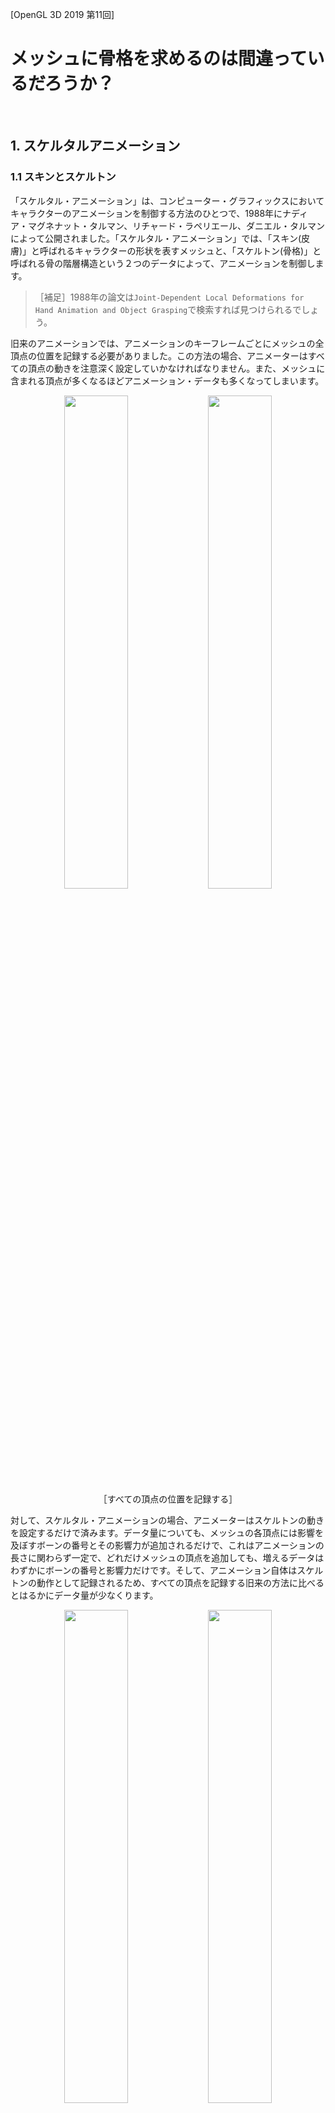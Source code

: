 [OpenGL 3D 2019 第11回]

# メッシュに骨格を求めるのは間違っているだろうか？

<br>

## 1. スケルタルアニメーション

### 1.1 スキンとスケルトン

「スケルタル・アニメーション」は、コンピューター・グラフィックスにおいてキャラクターのアニメーションを制御する方法のひとつで、1988年にナディア・マグネナット・タルマン、リチャード・ラペリエール、ダニエル・タルマンによって公開されました。「スケルタル・アニメーション」では、「スキン(皮膚)」と呼ばれるキャラクターの形状を表すメッシュと、「スケルトン(骨格)」と呼ばれる骨の階層構造という２つのデータによって、アニメーションを制御します。

>［補足］1988年の論文は`Joint-Dependent Local Deformations for Hand Animation and Object Grasping`で検索すれば見つけられるでしょう。

旧来のアニメーションでは、アニメーションのキーフレームごとにメッシュの全頂点の位置を記録する必要がありました。この方法の場合、アニメーターはすべての頂点の動きを注意深く設定していかなければなりません。また、メッシュに含まれる頂点が多くなるほどアニメーション・データも多くなってしまいます。

<div style="text-align: center;width: 100%;">
<img src="images/11_hand_vertices_0.png" style="width:45%; margin-left:auto; margin-right:auto"/>
<img src="images/11_hand_vertices_1.png" style="width:45%; margin-left:auto; margin-right:auto"/>
</div>
<div style="text-align: center;">［すべての頂点の位置を記録する］</div>

対して、スケルタル・アニメーションの場合、アニメーターはスケルトンの動きを設定するだけで済みます。データ量についても、メッシュの各頂点には影響を及ぼすボーンの番号とその影響力が追加されるだけで、これはアニメーションの長さに関わらず一定で、どれだけメッシュの頂点を追加しても、増えるデータはわずかにボーンの番号と影響力だけです。そして、アニメーション自体はスケルトンの動作として記録されるため、すべての頂点を記録する旧来の方法に比べるとはるかにデータ量が少なくります。

<div style="text-align: center;width: 100%;">
<img src="images/11_hand_skeleton_0.png" style="width:45%; margin-left:auto; margin-right:auto"/>
<img src="images/11_hand_skeleton_1.png" style="width:45%; margin-left:auto; margin-right:auto"/>
</div>
<div style="text-align: center;">［骨の回転だけを記録する。頂点は対応する骨に追従する］</div>

もちろん、スケルタル・アニメーションにも問題がないわけではありません。まずスケルトンのアニメーションを頂点に反映しなければならないため、頂点ごとに必要な計算量が増えます。さらに、スケルトンをアニメーションさせるプログラムは、旧来の手法と比べて複雑なものになってしまいます。

こういった理由から、初学者にとってスケルタル・アニメーションを自力で完成させることは非常に時間がかかるものにならざるを得ません。とはいえ、アニメーションのないゲームは味気ないものになりがちです。<br>そこで今回は、こちらでスケルタル・アニメーションを行うプログラムを用意して、みなさんにはそれを組み込んでもらうことにしました。

### 1.2 スケルタル・アニメーションを扱うファイルを追加する

それではスケルタル・アニメーションを扱うためのファイルを追加しましょう。以下のURLから「SkeketalMesh用追加プログラム.zip」というファイルをダウンロードして展開してください。

`https://github.com/tn-mai/OpenGL3D2019/tree/master/Doc`

展開したフォルダには、ResフォルダとSrcフォルダが含まれているはずです。この2つのフォルダの中にある全てのファイルを、みなさんのプロジェクトのResフォルダとSrcフォルダにコピーしてください。次に、コピーした全てのファイルをみなさんのプロジェクトに追加してください。

すべてのファイルを追加したら、プロジェクトをビルドしてください(実行する必要はありません)。エラーが出力されなければ追加は成功です。

### 1.3 main関数にスケルタル・アニメーションを利用可能にするプログラムを追加する

ここからは、追加したファイルを皆さんのプロジェクトで動くようにするためのプログラムを追加していきます。
main関数の書かれているファイルを開き、TitleScene.hインクルード文の下に次のプログラムを追加してください。

```diff
 #include <Windows.h>
 #include "Src/GLFWEW.h"
 #include "Src/TitleScene.h"
+#include "Src/SkeletalMesh.h"
```

ファイルの置かれたフォルダによっては、`Src/`の部分は不要かもしれません。上記のプログラムを追加したとき、もし赤い波線が表示されるようなら代わりに`#include "SkeletalMesh.h"`と書いてみてください。

「SkeletalMesh.h(すけるたる・めっしゅ・どっと・えいち)」は、スケルタル・アニメーション用のクラスや関数が宣言されているヘッダーファイルです。

次に、スケルタル・アニメーション用のシステムを初期化するプログラムを追加します。<br>
main関数のGLFWEWを初期化するプログラムの下に、次のプログラムを追加してください。

```diff
 GLFWEW::Window& window = GLFWEW::Window::Instance();
 window.Init(1280, 720, "アクションゲーム");

+// スケルタル・アニメーションを利用可能にする.
+Mesh::SkeletalAnimation::Initialize();

 SceneStack& sceneStack = SceneStack::Instance();
 sceneStack.Push(std::make_shared<TitleScene>());
```

続いて、毎フレーム必要な処理を追加します。

```diff
     const float deltaTime = window.DeltaTime();
     window.UpdateTimer();

+    // スケルタル・アニメーション用データの作成準備.
+    Mesh::SkeletalAnimation::ResetUniformData();

      sceneStack.Update(deltaTime);

+    // スケルタル・アニメーション用データをGPUメモリに転送.
+    Mesh::SkeletalAnimation::UploadUniformData();

     //バックバッファを消去する
     glClearColor(0.8f, 0.2f, 0.1f, 1.0f);
     glClear(GL_COLOR_BUFFER_BIT | GL_DEPTH_BUFFER_BIT);
```

スケルタル・アニメーション用のデータは、シーンのUpdate関数内で作成されます。そのため、作成の準備をするResetUniformData(りせっと・ゆにふぉーむ・でーた)関数はシーンのUpdate関数が実行されるすぐ前に書き、作成したデータをGPUメモリに転送するUploadUniformData(あっぷろーど・ゆにふぉーむ・でーた)関数は、Update関数が実行したすぐ後に書いています。

最後に、スケルタル・アニメーションの利用を終了するプログラムを追加します。メインループの下に、次のプログラムを追加してください。

```diff
     sceneStack.Render();
     window.SwapBuffers();
   }

+  // スケルタル・アニメーションの利用を終了する.
+  Mesh::SkeletalAnimation::Finalize();
 }
```

これでmain関数へのプログラムの追加は完了です。

### 1.4 Shader::Program::Get関数を追加する

OpenGLで効率的にスケルタル・アニメーションを実行するには、シェーダー・プログラムとの連携が欠かせません。これを可能にするため、シェーダー・プログラムのIDを取得できるようにします。
Shader.hを開き、Programクラスの定義に次のプログラムを追加してください。

```diff
   void SetLightList(const LightList&);
   void SetViewProjectionMatrix(const glm::mat4&);
   void SetModelMatrix(const glm::mat4&);

+  /// プログラムIDを取得する.
+  GLuint Get() const { return id; }

 private:
   GLuint id = 0;//プログラムID
```

こういった小さな機能のメンバ関数では、宣言と定義をhファイルとcppファイルに分けて書くほどでもない場合が多いです。そのような場合、上記のプログラムのように、クラス定義の中にメンバ関数の宣言と定義を同時に書くことができます。

### 1.5 Mesh.hにスケルタルメッシュ用の先行宣言を追加する

次はMesh::Bufferクラスに、スケルタル・アニメーション用の機能を追加していきます。<br>
Mesh.hを開き、次の先行宣言を追加してください。

```diff
 //先行宣言
 struct Mesh;
 using MeshPtr = std::shared_ptr<Mesh>;
 class MeshBuffer;
 using MeshBufferPtr = std::shared_ptr<Mesh>;

+// スケルタルメッシュ用の先行宣言.
+struct Node;
+struct ExtendedFile;
+using ExtendedFilePtr = std::shared_ptr<ExtendedFile>;
+class SkeletalMesh;
+using SkeletalMeshPtr = std::shared_ptr<SkeletalMesh>;

 /**
 * 頂点データ
 */
```

スケルタル・アニメーションに対応したメッシュは「ExtendedFile(えくすてんでっど・ふぁいる)」型の構造体として管理されます。そして、スケルタル・アニメーションを行う機能を追加したメッシュクラスには「SkeletalMesh(すけるたる・めっしゅ)」という名前を付けました。

### 1.6 Material構造体にスケルタルメッシュ用のシェーダー変数を追加する

スケルタル・アニメーションでは専用のシェーダー・プログラムが必要となります。手始めに、マテリアルが専用シェーダーを保持できるようにします。
Material構造体に次のプログラムを追加してください。

```diff
 struct Material
 {
   glm::vec4 baseColor = glm::vec4(1);
   Texture::Image2DPtr texture;
   Shader::ProgramPtr program;
+  // スケルタルメッシュ用のシェーダー.
+  Shader::ProgramPtr progSkeletalMesh;
 };
```

### 1.7 Mesh::Bufferクラスにスケルタルメッシュ用のメンバを追加する

スケルタル・アニメーションに対応したメッシュを読み込めるように、Mesh::Bufferクラスを拡張します。Mesh::Bufferクラスに次のプログラムを追加してください。

```diff
   void SetViewProjectionMatrix(const glm::mat4&) const;
   void AddCude(const char* name);

+  // スケルタル・アニメーションに対応したメッシュの読み込みと取得.
+  bool LoadSkeletalMesh(const char* path);
+  SkeletalMeshPtr GetSkeletalMesh(const char* meshName) const;

 private:
   BufferObject vbo;
   BufferObject ibo;
   GLintptr vboEnd = 0;
   GLintptr iboEnd = 0;
   std::unordered_map<std::string, FilePtr> files;
   Shader::ProgramPtr progStaticMesh;

+  // スケルタル・アニメーションに対応したメッシュを保持するメンバ変数.
+  Shader::ProgramPtr progSkeletalMesh;
+  struct MeshIndex {
+    ExtendedFilePtr file;
+    const Node* node = nullptr;
+  };
+  std::unordered_map<std::string, MeshIndex> meshes;
+  std::unordered_map<std::string, ExtendedFilePtr> extendedFiles;
 };
```

上記のプログラムでは、２つのメンバ関数を追加していますが、実はこれらの関数はSkeletalMesh.cppに定義済みです。そのため、宣言さえ行えば使えるようになります。

### 1.8 スケルタル・アニメーション用のシェーダーを読み込む

スケルタル・アニメーションには専用のシェーダーが必要なので、Mesh::Bufferクラスを初期化するときにそれを読み込むプログラムを追加しなければなりません。しかし、そのまえにヘッダーファイルのインクルードを行いましょう。Mesh.cppを開き、Mesh.hのインクルード文の下に次のプログラムを追加してください

```diff
 #include "Mesh.h"
+#include "SkeletalMesh.h"
 #include "json11/json11.hpp"
 #include <glm/gtc/quaternion.hpp>
 #include <fstream>
 #include <algorithm>
 #include <glm/gtc/matrix_transform.hpp>
 #include <glm/gtc/constants.hpp>
 #include <iostream>
```

それでは、シェーダーを読み込みましょう。Buffer::Init関数に、次のプログラムを追加してください。

```diff
   progStaticMesh = Shader::Program::Create("Res/staticMesh.vert", "Res/StaticMesh.frag");
   if (progStaticMesh->IsNull())
   {
     return false;
   }

+  // スケルタルメッシュ用のシェーダーを読み込む.
+  progSkeletalMesh = Shader::Program::Create(
+    "Res/SkeletalMesh.vert", "Res/SkeletalMesh.frag");
+  if (progSkeletalMesh->IsNull()) {
+    return false;
+  }
+  SkeletalAnimation::BindUniformBlock(progSkeletalMesh);

   vboEnd = 0;
   iboEnd = 0;
   files.reserve(100);
```

上記のプログラムでは、スケルタル・アニメーション用のシェーダーを読み込んだあとで、「BindUniformBlock(ばいんど・ゆにふぉーむ・ぶろっく)」という関数を実行しています。この関数は、スケルタル・アニメーション用に確保したGPUメモリをシェーダーから利用できるように設定します。

### 1.9 マテリアルにスケルタル・アニメーション用のシェーダーを設定する

続いて、読み込んだスケルタル・アニメーション用のシェーダーをマテリアルに設定します。Buffer::CreateMaterial関数に次のプログラムを追加してください。

```diff
 Material Buffer::CreateMaterial(
   const glm::vec4& color, Texture::Image2DPtr texture) const
 {
   Material m;
   m.baseColor = color;
   m.texture = texture;
   m.program = progStaticMesh;
+  m.progSkeletalMesh = progSkeletalMesh;
   return m;
 }
```

### 1.11 スケルタル・アニメーション用のシェーダーにビュープロジェクション行列を設定する

通常のメッシュと同様に、スケルタル・アニメーション用のシェーダーもビュープロジェクション行列を設定する必要があります。この処理はBuffer::SetViewProjectionMatrix関数でやってしまうのがよいでしょう。Buffer::SetViewProjectionMatrix関数に、次のプログラムを追加してください。

```diff
 void Buffer::SetViewProjectionMatrix(const glm::mat4& matVP) const
 {
   progStaticMesh->Use();
   progStaticMesh->SetViewProjectionMatrix(matVP);
+  progSkeletalMesh->Use();
+  progSkeletalMesh->SetViewProjectionMatrix(matVP);
   glUseProgram(0);
 }
```

これでスケルタル・アニメーションを使う準備が完了しました。

<div style="page-break-after: always"></div>

## 2. スケルタル・アニメーションを使う

### 2.1 スケルタル・アニメーションに対応したメッシュを読み込む

それでは、スケルタル・アニメーションを使ってみましょう。手始めに敵キャラクターをアニメーションさせてみます。まずはヘッダーファイルをインクルードしなければなりません。MainGameScene.cppを開き、Mesh.hのインクルード分の下に、次のプログラムを追加してください。

```diff
 #include "GLFWEW.h"
 #include "MainGameScene.h"
 #include "StatusScene.h"
 #include "GameOverscene.h"
 #include "Mesh.h"
+#include "SkeletalMeshActor.h"
 #include <glm/gtc/constants.hpp>
 #include <random>
 #include <glm/gtc/matrix_transform.hpp>
```

スケルタル・アニメーションするメッシュを扱う場合、StaticMeshActorクラスではなく、SkeletalMeshActorクラスを使います。

次に、敵キャラクターのメッシュをスケルタル・アニメーション対応版に切り替えましょう。敵のメッシュは「oni_small.glTF」ですが、実はこのファイルには既にスケルタル・アニメーションのデータが含まれています。ですから、必要なのは読み込む際に使う関数を変更することだけです。ということで、MainGameScene::Initialize関数を、次のように変更してください。

```diff
   meshBuffer.LoadMesh("Res/red_pine_tree.gltf");
   meshBuffer.LoadMesh("Res/bikuni.gltf");
-  meshBuffer.LoadMesh("Res/oni_small.gltf");
+  meshBuffer.LoadSkeletalMesh("Res/oni_small.gltf");

   //ハイトマップを作成
   if (!heightMap.LoadFromFile("Res/Terrain.tga", 20.0f, 0.5f))
```

LoadSkeletalMesh(ろーど・すけるたる・めっしゅ)関数は、メッシュに加えてスケルタル・アニメーションに必要なデータも読み込む関数です。LoadMesh関数の代わりにこの関数を使うことで、スケルタル・アニメーションのデータが読み込まれます。

>［補足］LoadSkeletalMesh関数はスケルタル・アニメーションのデータを含まないglTFファイルも読み込めます。もちろん、そのようなメッシュをアニメーションさせることはできません。

### 2.2 SkeletalMeshActorクラスを使う

続いて、敵キャラクターのアクタークラスを、StaticMeshActorからSkeletalMeshActorに変更しましょう。MainGameScene::Initialize関数内の敵を配置するプログラムを、次のように変更してください。

```diff
 const size_t oniCount = 100;
 enemies.Reserve(oniCount);
-const Mesh::FilePtr mesh = meshBuffer.GetFile("Res/oni_small.gltf");
 for (size_t i = 0; i < oniCount; i++)
 {
   //敵の位置を(50,50)-(150,150)の範囲からランダムに選択
   glm::vec3 position(0);
   position.x = std::uniform_real_distribution<float>(50, 150)(rand);
   position.z = std::uniform_real_distribution<float>(50, 150)(rand);
   position.y = heightMap.Height(position);

   //敵の向きをランダムに選択
   glm::vec3 rotation(0);
   rotation.y = std::uniform_real_distribution<float>(0, 6.3f)(rand);
-  StaticMeshActorPtr p = std::make_shared<StaticMeshActor>(
-    mesh, "Kooni", 13, position, rotation);
+  const Mesh::SkeletalMeshPtr mesh = meshBuffer.GetSkeletalMesh("oni_small");
+  SkeletalMeshActorPtr p = std::make_shared<SkeletalMeshActor>(
+    mesh, "Kooni", 13, position, rotation);
+  p->GetMesh()->Play("Run");

   p->colLocal = Collision::Sphere{ glm::vec3(0),1.0f };
   enemies.Add(p);
```

Mesh::Buffer::GetSkeletalMesh関数はMesh::Buffer::GetFile関数と似ていますが、引数が「ファイル名」ではなく「メッシュ名」になっている点に注意してください。これは、glTF形式ではひとつのファイルに複数のメッシュを格納することができるからです。GetFile関数では、簡単さを優先して最初の１つが自動的に選択されるようになっていますが、GetSkeletalMesh関数では、メッシュ名を指定することで、特定のメッシュを選べるように改良しています。

アニメーションを実行するにはSkeletalMesh::Play(すけるたる・めっしゅ・ぷれい)関数を使います。また、SkeltalMeshActorからメッシュを取得するにはSkeletalMeshActor::GetMesh(すけるたる・めっｓｙ・あくたー・げっと・めっしゅ)関数を使います。

SkeletalMesh::Play関数には１～２つの引数を渡すことができます。最初の引数は「再生するアニメーションの名前」です。２つめの引数は「ループ再生の有無」です。この引数にはデフォルト値が設定されているので省略できます。省略するとtrueを指定したのと同じ扱いになります(ループ再生が有効になります)。もし一度だけ再生させたい場合は２つめの引数にfalseを指定します。

プログラムが書けたら、**ビルドして実行してください。**<br>敵キャラクターが歩行アニメーションをしていれば成功です。

>［補足］スケルタル・アニメーションは重い処理なので、Debugビルドではコマ送りのようになってしまうかもしれません。その場合、Releaseビルドで実行するか、敵の数を減らしてください。

<div style="border:solid 1px; background:#f0e4cd; margin: 1rem; padding: 1rem; border-radius: 10px">
<strong>［課題01］</strong><br>
敵キャラクターのアニメーションを変更してください。oni_small.glTFファイルに定義されているアニメーションの名前は「Wait」「Run」「Attack」「Hit」「Down」です。
</div>

<div style="page-break-after: always"></div>

## 3. 入力によるアニメーションの制御

### 3.1 PlayerActorクラスの定義にアニメーション用の機能を追加する

敵だけでなく、プレイヤーのアクターもアニメーションさせましょう。プレイヤーのアクターはキー入力に応じて停止したり、移動したり、ジャンプしたりします。このようにアクターの状態が変化したとき、その状態に応じてアニメーションを切り替えると、見た目の違和感が少なくなります。これらの処理はPlayerActorkクラスに追加していくのがよいでしょう。

まずは必要なヘッダーファイルをインクルードします。PlayerActor.hを開き、次のプログラムを追加してください。

```diff
 #ifndef PLAYERACTOR_H_INCLUDED
 #define PLAYERACTOR_H_INCLUDED
-#include "Actor.h"
+#include "GLFWEW.h"
+#include "SkeletalMeshActor.h"
 #include "Terrain.h"
 #include "memory"
```

次に、スケルタル・アニメーションを行えるようにPlayerActorクラスの定義に変更を加えます。PlayerActorクラスの定義を次のように変更してください。

```diff
 /**
 * プレイヤーアクター.
 */
-class PlayerActor : public StaticMeshActor
+class PlayerActor : public SkeletalMeshActor
 {
 public:
-  PlayerActor(const Mesh::FilePtr& mesh,
-    const glm::vec3& pos, const glm::vec3& rot, const Terrain::HeightMap* hm);
+  PlayerActor(const Terrain::HeightMap* hm, const Mesh::Buffer& buffer,
+    const glm::vec3& pos, const glm::vec3& rot = glm::vec3(0));
   virtual ~PlayerActor() = default;

   virtual void Update(float) override;
   void Jump();
+  void ProcessInput();
+  void SetBoardingActor(ActorPtr);

 private:
+  void CheckRun(const GamePad& gamepad);
+  void CheckJump(const GamePad& gamepad);
+
+  /// アニメーション状態.
+  enum class State {
+    idle, ///< 停止.
+    run,  ///< 移動.
+    jump, ///< ジャンプ.
+  };
+  State state = State::idle; ///< 現在のアニメーション状態.
+  bool isInAir = false;      ///< 空中判定フラグ.
+  ActorPtr boardingActor;   ///< 乗っているアクター.
+  float moveSpeed = 5.0f;    ///< 移動速度.
+
   const Terrain::HeightMap* heightMap = nullptr; ///< 参照する高さマップ.
 };
 using PlayerActorPtr = std::shared_ptr<PlayerActor>;
```

### 3.2 PlayerActorコンストラクタを変更する

続いてコンストラクタを変更します。しかし、その前に必要なヘッダーファイルのインクルードをします。PlayerActor.cppを開き、次のプログラムを追加してください。

```diff
 /**
 * @file PlayerActor.cpp
 */
 #include "PlayerActor.h"
+#include "SkeletalMesh.h"
+#include <glm/gtc/matrix_transform.hpp>

 /**
 * コンストラクタ.
```

続いて、コンストラクタを次のように変更してください。

```diff
 /**
 * コンストラクタ.
+*
+* @param hm    プレイヤーの着地判定に使用する高さマップ.
+* @param buffer プレイヤーのメッシュデータを持つメッシュバッファ.
+* @param pos    プレイヤーの初期座標.
+* @param rot    プレイヤーの初期方向.
 */
-PlayerActor::PlayerActor(const Mesh::FilePtr& mesh,
-  const glm::vec3& pos, const glm::vec3& rot, const Terrain::HeightMap* hm)
- : StaticMeshActor(mesh, "Player", 20, pos, rot), heightMap(hm)
+PlayerActor::PlayerActor(const Terrain::HeightMap* hm, const Mesh::Buffer& buffer,
+  const glm::vec3& pos, const glm::vec3& rot)
+  : SkeletalMeshActor(buffer.GetSkeletalMesh("Bikuni"), "Player", 13, pos, rot),
+  heightMap(hm)
 {
   colLocal = Collision::CreateSphere(glm::vec3(0, 0.7f, 0), 0.7f);
+  GetMesh()->Play("Idle");
+  state = State::idle;
 }
```

以前のコンストラクタではメッシュを引数で受け取っていましたが、今回はメッシュバッファを受け取って、コンストラクタ側で必要なメッシュを取得する形に変更してみました。bikuni.gltfに含まれるメッシュは「Bikuni(びくに)」だけなので、GetSkeletalMesh関数の引数にはこの名前を指定しています。その他の追加点として、関数内で最初のアニメーションとして「Idle(あいどる)」を再生するようになっています。

### 3.3 PlayerActor::Update関数を変更する

次に、プレイヤーの状態を更新し、その状態に応じてアニメーションを切り替える機能を追加します。この機能は以下の処理から構成されます。

1. 座標の更新.
2. 接地判定.
3. 乗っているオブジェクトの判定.
4. 落下判定.
5. 重力.
6. アニメーションの更新.

最初の処理は「座標の更新」ですが、これは既にStaticMeshActor::Update関数の呼び出しとして書いてあります。しかし、基底クラスをStaticMeshActorからSkeletalMeshActorに変更したので、クラス名を書き換える必要があります。なお、ここで座標の更新を行うActorクラスではなく、直接の継承元であるStaticMeshActorやSkeletalMeshActorを指定しているのには理由があります。なぜなら、継承したクラスがなにか重要な追加の処理を行っている(あるいは将来追加される)可能性があるからです。

```diff
 * @param deltaTime 前回の更新からの経過時間.
 */
 void PlayerActor::Update(float deltaTime)
 {
   // 座標の更新.
-  StaticMeshActor::Update(deltaTime);
+  SkeletalMeshActor::Update(deltaTime);

   // 接地判定.
   static const float gravity = 9.8f;
```

### 3.4 接地判定を変更する

続いて、接地判定に変更を加えます。接地判定に次のプログラムを追加してください。

```diff
   // 接地判定.
   static const float gravity = 9.8f;
   const float groundHeight = heightMap->Height(position);
   if (position.y <= groundHeight) {
     position.y = groundHeight;
     velocity.y = 0;
+    isInAir = false;
   } else if (position.y > groundHeight) {
     velocity.y -= gravity * deltaTime;
   }
 }
```

空中判定フラグ(isInAir)をfalseにして「地上判定」にする処理を追加しています。

### 3.5 乗っているオブジェクトの判定を追加する

衝突判定の結果、なにかの物体の上に乗っている状態になることがあります。ここではその物体から離れたかどうかを調べます。空中判定フラグを地上判定に切り替えるプログラムの下に、次のプログラムを追加してください。

```diff
     position.y = groundHeight;
     velocity.y = 0;
     isInAir = false;
   } else if (position.y > groundHeight) {
+    // 乗っている物体から離れたら空中判定にする.
+    if (boardingActor) {
+      Collision::Shape col = colWorld;
+      col.c.r += 0.1f; // 衝突判定を少し大きくする.
+      glm::vec3 pa, pb;
+      if (!Collision::TestShapeShape(col, boardingActor->colWorld, &pa, &pb)) {
+        boardingActor.reset();
+      }
+    }
     velocity.y -= gravity * deltaTime;
   }
 }
```

このプログラムでは、シェイプを少し大きくしてから判定しています。DetectCollision関数による衝突判定の結果、乗っている物体よりわずかに浮いてしまうことがあるため、こうしておかないと浮いたり着地したりを繰り返す状態になってしまいます。

### 3.6 落下判定を追加する

次に追加するのは落下判定です。物体から離れたかどうかを判定するプログラムの下に、次のプログラムを追加してください。

```diff
         boardingActor.reset();
       }
     }
+
+    // 落下判定.
+    const bool isFloating = position.y > groundHeight + 0.1f; // 地面から浮いているか.
+    if (!isInAir && isFloating && !boardingActor ) {
+      isInAir = true;
+    }
     velocity.y -= gravity * deltaTime;
   }
 }
```

落下判定は３つの条件から構成され、それぞれ「地上判定」、「浮遊判定」、「乗っている物体判定」となっています。落下判定自体は最初の２つの判定で十分に機能しますが、それだけだと他のコリジョンの上に乗っている場合に、常に地面から浮いていると判定されてしまいます。そこで、物体に乗っているかどうかも調べるようにしています。

### 3.7 重力の処理を修正する

「重力」の処理自体は既に書いてありますが、空中判定のときだけ重力を加えるように変更しましょう。重力を加えるプログラムの前後に、次のプログラムを追加してください。

```diff
     if (!isInAir && isFloating && isGoingDown) {
       isInAir = true;
     }
 
+    // 重力を加える.
+    if (isInAir) {
       velocity.y -= gravity * deltaTime;
+    }
   }
 }
```

### 3.8 適切なアニメーションを再生する

最後に、プレイヤーの状態に応じて適切なアニメーションを再生します。重力を加えるプログラムの下に、次のプログラムを追加してください。

```diff
     if (isInAir) {
       velocity.y -= gravity * deltaTime;
     }
   }
+
+  // アニメーションの更新.
+  switch (state) {
+  case State::run:
+    if (isInAir) {
+      GetMesh()->Play("Jump");
+      state = State::jump;
+    } else {
+      const float horizontalSpeed = velocity.x * velocity.x + velocity.z * velocity.z;
+      if (horizontalSpeed == 0) {
+        GetMesh()->Play("Idle");
+        state = State::idle;
+      }
+    }
+    break;
+
+  case State::idle:
+    if (isInAir) {
+      GetMesh()->Play("Jump");
+      state = State::jump;
+    } else {
+      const float horizontalSpeed = velocity.x * velocity.x + velocity.z * velocity.z;
+      if (horizontalSpeed != 0) {
+        GetMesh()->Play("Run");
+        state = State::run;
+      }
+    }
+    break;
+
+  case State::jump:
+    if (!isInAir) {
+      GetMesh()->Play("Idle");
+      state = State::idle;
+    }
+    break;
+  }
 }
```

現在の状態はstate(すてーと)変数に格納されていますので、switch文を使って状態に応じて処理を分けています。各状態における処理は次のとおりです。

* run(らん)やidle(あいどる)状態のとき、空中判定になっていればjump(じゃんぷ)状態に切り替えます。
* run状態のとき、horizontalSpeed(ほりぞんたる・すぴーど、水平速度)が0ならidle状態に切り替えます。
* idle状態のとき、horizontalSpeedが0以外ならrun状態に切り替えます。
* jump状態の時、地上判定になっていたらidle状態に切り替えます。

これでPlayerActor::Update関数は完成です。

### 3.9 PlayerActor::ProcessInput関数を定義する

次に、キー入力を扱う関数を定義しましょう。PlayerAcgtor::Update関数の定義の下に、次のプログラムを追加してください。

```diff
       state = State::idle;
     }
     break;
   }
 }
+
+/**
+* 入力を処理する.
+*/
+void PlayerActor::ProcessInput()
+{
+  const GamePad gamepad = GLFWEW::Window::Instance().GetGamePad();
+  CheckRun(gamepad);
+  CheckJump(gamepad);
+}

 /**
 * ジャンプさせる.
```

ProcessInput関数では、移動とジャンプの判定を行いますが、これらはそれぞれ関数として別に定義することにしました。関数にすることで、処理に名前を付けることになるため、結果として何をするプログラムなのかが分かりやすくなります。

### 3.10 PlayerActor::CheckRun関数を定義する

移動の判定プログラムを追加します。ProcessInput関数の定義の下に、次のプログラムを追加してください。なお、この節で書くプログラムはMainGameScene::ProcessInputに書いてある移動処理とほとんど同じですので、そこからコピーしてもいいでしょう。

```diff
   CheckRun(gamepad);
   CheckJump(gamepad);
 }
+
+/**
+* 移動操作を処理する.
+*
+* @param gamepad ゲームパッド入力.
+*/
+void PlayerActor::CheckRun(const GamePad& gamepad)
+{
+}

 /**
 * ジャンプさせる.
```

最初に空中判定かどうかを調べます。なぜなら、空中にいるときは移動できないからです。CheckRun関数に次のプログラムを追加してください。

```diff
 void PlayerActor::CheckRun(const GamePad& gamepad)
 {
+  // 空中にいるときは移動できない.
+  if (isInAir) {
+    return;
+  }
 }
```

次に、方向キーの入力を調べて移動方向を計算します。空中判定の下に、次のプログラムを追加してください。

```diff
   if (isInAir) {
     return;
   }
+
+  // 方向キーから移動方向を計算.
+  const glm::vec3 front(0, 0, -1);
+  const glm::vec3 left(-1, 0, 0);
+  glm::vec3 move(0);
+  if (gamepad.buttons & GamePad::DPAD_UP) {
+    move += front;
+  } else if (gamepad.buttons & GamePad::DPAD_DOWN) {
+    move -= front;
+  }
+  if (gamepad.buttons & GamePad::DPAD_LEFT) {
+    move += left;
+  } else if (gamepad.buttons & GamePad::DPAD_RIGHT) {
+    move -= left;
+  }
 }
```

このプログラムでは方向キーの入力に応じて、move変数に前ベクトル(front)や左ベクトル(left)を加減算することで、移動方向を計算しています。

続いて、移動方向に向かう速度を設定するプログラムを書きましょう。移動方向を計算するプログラムの下に、次のプログラムを追加してください。

```diff
+
+  // 移動が行われていたら、移動方向に応じて向きと速度を更新.
+  if (glm::dot(move, move)) {
+    // 向きを更新.
+    move = glm::normalize(move);
+    rotation.y = std::atan2(-move.z, move.x) + glm::radians(90.0f);
+
+    // 物体に乗っていないときは地形の勾配を考慮して移動方向を調整する.
+    if (!boardingActor) {
+      // 移動方向の地形の勾配(gradient)を計算.
+      const float minGradient = glm::radians(-60.0f); // 沿うことのできる勾配の最小値.
+      const float maxGradient = glm::radians(60.0f); // 沿うことのできる勾配の最大値.
+      const float frontY =
+        heightMap->Height(position + move * 0.05f) - position.y - 0.01f;
+      const float gradient =
+        glm::clamp(std::atan2(frontY, 0.05f), minGradient, maxGradient);
+
+      // 地形に沿うように移動速度を設定.
+      const glm::vec3 axis = glm::normalize(glm::cross(move, glm::vec3(0, 1, 0)));
+      move = glm::rotate(glm::mat4(1), gradient, axis) * glm::vec4(move, 1.0f);
+    }
+    velocity = move * speed;
+  } else {
+    // 移動していないので速度を0にする.
+    velocity = glm::vec3(0);
+  }
 }
```

単に水平方向に移動してから地形の高さを適用するという方法では、勾配によって実際の移動速度が変化してしまいます。そこで、下図に示すようにプレイヤーの高さと移動先の高さの差から地形の<ruby>勾配<rt>こうばい</rt></ruby>を求め、その角度から実際の移動方向を計算しなおします。

<div style="text-align: center;width: 100%;">
<img src="images/11_move_along_gradient.png" style="width:60%; margin-left:auto; margin-right:auto"/>
</div>

### 3.11 PlayerActor::CheckJump関数を定義する

移動の次は、ジャンプ判定のプログラムを追加します。CheckRun関数の定義の下に、次のプログラムを追加してください。

```diff
     velocity = glm::vec3(0);
   }
 }
+
+/**
+* ジャンプ操作を処理する.
+*
+* @param gamepad ゲームパッド入力.
+*/
+void PlayerActor::CheckJump(const GamePad& gamepad)
+{
+  if (isInAir) {
+    return;
+  }
+  if (gamepad.buttonDown & GamePad::B) {
+    Jump();
+  }
+}

 /**
 * ジャンプさせる.
```

### 3.12 PlayerActor::Jump関数を変更する

ジャンプするときにいくつかの処理を追加します。Jump関数に次のプログラムを追加してください。

```diff
 void PlayerActor::Jump()
 {
   velocity.y = 5.0f;
+  boardingActor.reset();
+  isInAir = true;
 }
```

### 3.13 PlayerActor::SetBoardingActor関数を定義する

最後に、乗っている物体を設定するSetBoardingActor(せっと・ぼーでぃんぐ・あくたー)関数を定義します。Jump関数の定義の下に、次のプログラムを追加してください。

```diff
   boardingActor.reset();
   isInAir = true;
 }
+
+/**
+* プレイヤーが乗っている物体を設定する.
+*
+* @param p 乗っている物体.
+*/
+void PlayerActor::SetBordingActor(ActorPtr p)
+{
+  boardingActor = p;
+  if (p) {
+    isInAir = false;
+  }
+}
```

これでPlayerActorクラスは完成です。

### 3.14 PlayerActorクラスを使う

スケルタル・アニメーションに対応したPlayerActorクラスに対応するためにMainGameSceneクラスに変更を加えます。MainGameScene.cppを開き、MainGameScene::Initialize関数を、次のように変更してください。

```diff
   glm::vec3 startPos(100, 0, 100);
   startPos.y = heightMap.Height(startPos);
-  player = std::make_shared<PlayerActor>(
-    meshBuffer.GetFile("Res/bikuni.gltf"), startPos, glm::vec3(0), &heightMap);
-  player->colLocal = Collision::CreateSphere(glm::vec3(0, 0.7f, 0), 0.7f);
+  player = std::make_shared<PlayerActor>(&heightMap, meshBuffer, startPos);
```

### 3.15 プレイヤーの移動処理を変更する

プレイヤーの移動処理はPlayerActor::ProcessInput関数にまとめましたので、MainGameScene::ProcessInputにある移動処理をPlayerActor::ProcessInput関数で置き換えます。MainGameScene::ProcessInput関数を次のように変更してください。

```diff
   // プレイヤー操作.
-  const GamePad gamepad = window.GetGamePad();
-  glm::vec3 velocity(0);
-  if (gamepad.buttons & GamePad::DPAD_LEFT) {
-    velocity.x = -1;
-  } else if (gamepad.buttons & GamePad::DPAD_RIGHT) {
-    velocity.x = 1;
-  }
-  if (gamepad.buttons & GamePad::DPAD_DOWN) {
-    velocity.z = 1;
-  } else if (gamepad.buttons & GamePad::DPAD_UP) {
-    velocity.z = -1;
-  }
-  if (velocity.x || velocity.z) {
-    velocity = normalize(velocity);
-    player->rotation.y = std::atan2(-velocity.z, velocity.x) + glm::radians(90.0f);
-    velocity *= 6.0f;
-  }
-  player->velocity.x = velocity.x;
-  player->velocity.z = velocity.z;
-
-  // ジャンプ.
-  if (gamepad.buttonDown & GamePad::B) {
-    player->Jump();
-  }
+  player->ProcessInput();

   if (window.GetGamePad().buttonDown & GamePad::A) {
```

これでプレイヤーの操作は全てPlayerActor::ProcessInput関数で行うようになりました。

プログラムが書けたら**ビルドして実行してください。**<br>プレイヤーを移動させたりジャンプさせたとき、対応するアニメーションが再生されたら成功です。

<div style="page-break-after: always"></div>

## 4. Actorクラスに衝突処理関数を追加する

### 4.1 Actor::OnHit関数を定義する

現在のプログラムでは、プレイヤーが物体の上に乗ったときに停止しないようになっています。なぜなら、「物体の上に乗っている」という状態がPlayerActorに伝わっていないからです。「物体の上に乗っている」という状態を伝えるためには、衝突ハンドラの中でSetBoardingActor関数を呼び出せばいいのですが、ここに問題が潜んでいます。というのは、衝突ハンドラの引数はActorPtr型なので、直接この関数を呼び出すことができないのです。もちろん、キャストを使えば可能ですが、将来「この衝突ハンドラを別のアクターにも使いたい」となった場合に問題が生じる可能性があります。

そこで、Actorクラスに衝突ハンドラの機能を追加することにします。Actorの衝突ハンドラを仮想関数にすることで、派生クラスで自由に機能を付け加えることが可能となり、また誤った型をキャストしてしまうリスクも避けられます。

それでは追加していきましょう。Actor.hを開き、次のプログラムを追加してください。

```diff
   virtual void Update(float);
   virtual void UpdateDrawData(float);
   virtual void Draw();
+  virtual void OnHit(const ActorPtr&, const glm::vec3&) {}

 public:
   std::string name; ///< アクターの名前.
```

>［補足］ある処理から間接的に呼び出されるような関数を「ハンドラ(handle + er)」といいますが、ハンドラの名前は「On(おん) + 取り扱う事象の名前」という形が一般的です。ここでの「on」は「when」に近い用法で、「なんらかの事象が発生した」ことを表します。別に「when」でも構わないのですが、微妙なニュアンスの違いがあること、短い単語のほうが書く手間が減ることから「on」が好まれるようです。

### 4.2 DetectCollision関数からOnHit関数を呼び出す

次に、DetectCollision関数からOnHit関数を呼び出すようにするのですが、これまでどおり衝突ハンドラを指定したいこともあるかもしれません。そこで、衝突ハンドラのデフォルト引数にnullptrを設定することにします。そして、DetectCollision関数は衝突ハンドラ引数がnullptrの場合にOnHitを呼び出すようにします。

まずはデフォルト引数を設定しましょう。３つのDetectCollision関数の宣言の末尾に次のプログラムを追加してください。

```diff
 using CollisionHandlerType =
   std::function<void(const ActorPtr&, const ActorPtr&, const glm::vec3&)>;
-void DetectCollision(const ActorPtr& a, const ActorPtr& b, CollisionHandlerType handler);
-void DetectCollision(const ActorPtr& a, ActorList& b, CollisionHandlerType handler);
-void DetectCollision(ActorList& a, ActorList& b, CollisionHandlerType handler);
+void DetectCollision(const ActorPtr& a, const ActorPtr& b,
+  CollisionHandlerType handler = nullptr);
+void DetectCollision(const ActorPtr& a, ActorList& b,
+  CollisionHandlerType handler = nullptr);
+void DetectCollision(ActorList& a, ActorList& b,
+  CollisionHandlerType handler = nullptr);

 #endif // ACTOR_H_INCLUDED
```

続いてActor.cppを開き、DetectCollision関数を次のように変更してください。

```diff
 void DetectCollision(const ActorPtr& a, const ActorPtr& b, CollisionHandlerType handler)
 {
   if (a->health <= 0 || b->health <= 0) {
     return;
   }
   glm::vec3 pa, pb;
   if (Collision::TestShapeShape(a->colWorld, b->colWorld, &pa, &pb)) {
+    if (handler) {
       handler(a, b, pb);
+    } else {
+      a->OnHit(b, pb);
+      b->OnHit(a, pa);
+    }
   }
 }
```

<div style="border:solid 1px; background:#f0e4cd; margin: 1rem; padding: 1rem; border-radius: 10px">
<strong>［課題02］</strong><br>
残りの２つのDetectCollision関数について、上記のプログラムと同様にhandlerがnullptrではないときだけhandlerを実行し、nullptrのときはOnHitを実行するように変更してください。
</div>

### 4.2 PlayerActor::OnHit関数を定義する

それでは、PlayerActorクラスにOnHit関数を追加しましょう。PlayerActor.hを開き、PlayerActorクラスの定義に次のプログラムを追加してください。

```diff
   virtual void Update(float) override;
+  virtual void OnHit(const ActorPtr&, const glm::vec3&);
   void Jump();
   void ProcessInput();
   void SetBoardingActor(ActorPtr);
```

続いてPlayerActor.cppを開き、SetBoardingActor関数の定義の下に、次のプログラムを追加してください。なお、このOnHit関数はMainGameScene.cppにあるPlayerCollisionHandler関数とほとんど同じです。そちらからコピーして修正してもいいでしょう。

```diff
     isInAir = false;
   }
 }
+
+/**
+* 衝突ハンドラ.
+*/
+void PlayerActor::OnHit(const ActorPtr& b, const glm::vec3& p)
+{
+  const glm::vec3 v = colWorld.s.center - p;
+  // 衝突位置との距離が近すぎないか調べる.
+  if (dot(v, v) > FLT_EPSILON) {
+    // thisをbに重ならない位置まで移動.
+    const glm::vec3 vn = normalize(v);
+    float radiusSum = colWorld.s.r;
+    switch (b->colWorld.type) {
+    case Collision::Shape::Type::sphere: radiusSum += b->colWorld.s.r; break;
+    case Collision::Shape::Type::capsule: radiusSum += b->colWorld.c.r; break;
+    }
+    const float distance = radiusSum - glm::length(v) + 0.01f;
+    position += vn * distance;
+    colWorld.s.center += vn * distance;
+  } else {
+    // 移動を取り消す(距離が近すぎる場合の例外処理).
+    const float deltaTime = static_cast<float>(GLFWEW::Window::Instance().DeltaTime());
+    const glm::vec3 deltaVelocity = velocity * deltaTime;
+    position -= deltaVelocity;
+    colWorld.s.center -= deltaVelocity;
+  }
+  SetBoardingActor(b);
+}
```

### 4.4 MainGameScene::Update関数を変更する

最後に、OnHit関数が使われるようにDetectCollision関数の引数を変更しましょう。MainGameScene.cppを開き、MainGameScenn::Update関数を次のように変更してください。

```diff
   trees.Update(deltaTime);
   objects.Update(deltaTime);

-  DetectCollision(player, enemies, PlayerCollisionHandler);
-  DetectCollision(player, trees, PlayerCollisionHandler);
-  DetectCollision(player, objects, PlayerCollisionHandler);
+  DetectCollision(player, enemies);
+  DetectCollision(player, trees);
+  DetectCollision(player, objects);

   player->UpdateDrawData(deltaTime);
   enemies.UpdateDrawData(deltaTime);
```

プログラムが書けたら**ビルドして実行してください。**<br>石壁や敵の上に乗ったときにプレイヤーが停止でき、停止アニメーションが再生され、その場でジャンプが可能になっていたら成功です。

<div style="border:solid 1px; background:#f0e4cd; margin: 1rem; padding: 1rem; border-radius: 10px">
<strong>［課題03］</strong><br>
StaticMeshActorまたはSkeletalMeshActorの派生クラスを作成してOnHit関数をオーバーライドし、プレイヤーに触れられたらアクターの向きを変化させてください。<br>なお、以下のURLにあるglTFファイルは自由に利用してもらって構いません。
https://github.com/tn-mai/OpenGL3D2019/tree/master/Res
</div>
